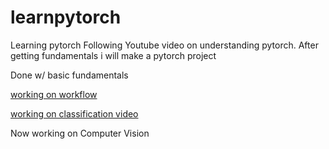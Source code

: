 # learnpytorch
Learning pytorch
Following Youtube video on understanding pytorch. After getting fundamentals i will make a pytorch project

Done w/ basic fundamentals

[working on workflow](https://colab.research.google.com/drive/1AEJLq6GpxrBvIm-IfrrbgRou8t1vxuG6?usp=sharing)

[working on classification video](https://colab.research.google.com/drive/1f3EtfIasqNbK9Jc4s1n8JKtFt2il4hpP?usp=sharing)

Now working on Computer Vision
